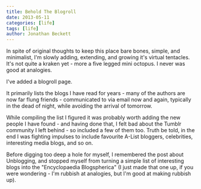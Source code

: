 ```yaml
---
title: Behold The Blogroll
date: 2013-05-11
categories: [life]
tags: [life]
author: Jonathan Beckett
---
```


In spite of original thoughts to keep this place bare bones, simple, and minimalist, I'm slowly adding, extending, and growing it's virtual tentacles. It's not quite a kraken yet - more a five legged mini octopus. I never was good at analogies.

I've added a blogroll page.

It primarily lists the blogs I have read for years - many of the authors are now far flung friends - communicated to via email now and again, typically in the dead of night, while avoiding the arrival of tomorrow.

While compiling the list I figured it was probably worth adding the new people I have found - and having done that, I felt bad about the Tumblr community I left behind - so included a few of them too. Truth be told, in the end I was fighting impulses to include favourite A-List bloggers, celebrities, interesting media blogs, and so on.

Before digging too deep a hole for myself, I remembered the post about Unblogging, and stopped myself from turning a simple list of interesting blogs into the "Encyclopaedia Blogspherica" (I just made that one up, if you were wondering - I'm rubbish at analogies, but I'm good at making rubbish up).